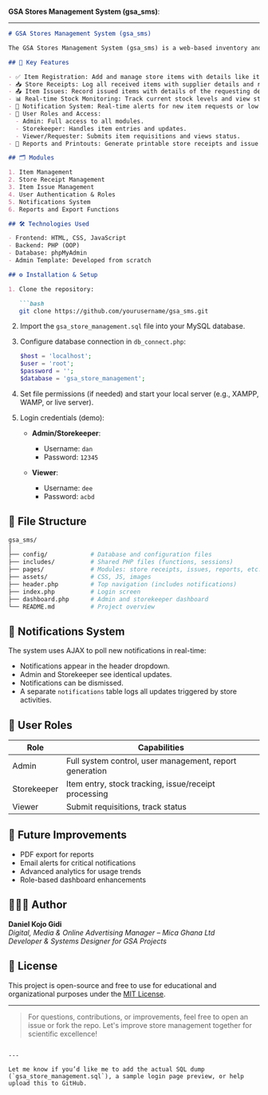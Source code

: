  **GSA Stores Management System (gsa_sms)**:

---

```markdown
# GSA Stores Management System (gsa_sms)

The GSA Stores Management System (gsa_sms) is a web-based inventory and store management platform designed for the **Ghana Science Association (GSA)**. It efficiently manages store operations by tracking available items, received stock, and issued items. The system helps streamline inventory activities and ensures transparency and accountability in store transactions.

## 🔧 Key Features

- ✅ Item Registration: Add and manage store items with details like item name, category, unit, quantity, etc.
- 📥 Store Receipts: Log all received items with supplier details and receipt numbers.
- 📤 Item Issues: Record issued items with details of the requesting department or personnel.
- 📊 Real-time Stock Monitoring: Track current stock levels and view stock balances at any time.
- 🔔 Notification System: Real-time alerts for new item requests or low stock levels (AJAX-based).
- 🔐 User Roles and Access:
  - Admin: Full access to all modules.
  - Storekeeper: Handles item entries and updates.
  - Viewer/Requester: Submits item requisitions and views status.
- 🧾 Reports and Printouts: Generate printable store receipts and issue vouchers.

## 🗂️ Modules

1. Item Management
2. Store Receipt Management
3. Item Issue Management
4. User Authentication & Roles
5. Notifications System
6. Reports and Export Functions

## 🛠️ Technologies Used

- Frontend: HTML, CSS, JavaScript
- Backend: PHP (OOP)
- Database: phpMyAdmin
- Admin Template: Developed from scratch

## ⚙️ Installation & Setup

1. Clone the repository:

   ```bash
   git clone https://github.com/yourusername/gsa_sms.git
   ```

2. Import the `gsa_store_management.sql` file into your MySQL database.

3. Configure database connection in `db_connect.php`:

   ```php
   $host = 'localhost';
   $user = 'root';
   $password = '';
   $database = 'gsa_store_management';
   ```

4. Set file permissions (if needed) and start your local server (e.g., XAMPP, WAMP, or live server).

5. Login credentials (demo):

   - **Admin/Storekeeper**:  
     - Username: `dan`  
     - Password: `12345`

   - **Viewer**:  
     - Username: `dee`  
     - Password: `acbd`

## 📌 File Structure

```bash
gsa_sms/
│
├── config/            # Database and configuration files
├── includes/          # Shared PHP files (functions, sessions)
├── pages/             # Modules: store receipts, issues, reports, etc.
├── assets/            # CSS, JS, images
├── header.php         # Top navigation (includes notifications)
├── index.php          # Login screen
├── dashboard.php      # Admin and storekeeper dashboard
└── README.md          # Project overview
```

## 📩 Notifications System

The system uses AJAX to poll new notifications in real-time:
- Notifications appear in the header dropdown.
- Admin and Storekeeper see identical updates.
- Notifications can be dismissed.
- A separate `notifications` table logs all updates triggered by store activities.

## 🔐 User Roles

| Role         | Capabilities                                             |
|--------------|----------------------------------------------------------|
| Admin        | Full system control, user management, report generation |
| Storekeeper  | Item entry, stock tracking, issue/receipt processing     |
| Viewer       | Submit requisitions, track status                        |

## 🧪 Future Improvements

- PDF export for reports
- Email alerts for critical notifications
- Advanced analytics for usage trends
- Role-based dashboard enhancements

## 👨🏽‍💻 Author

**Daniel Kojo Gidi**  
*Digital, Media & Online Advertising Manager – Mica Ghana Ltd*  
*Developer & Systems Designer for GSA Projects*

## 📄 License

This project is open-source and free to use for educational and organizational purposes under the [MIT License](LICENSE).

---

> For questions, contributions, or improvements, feel free to open an issue or fork the repo. Let's improve store management together for scientific excellence!

```

---

Let me know if you’d like me to add the actual SQL dump (`gsa_store_management.sql`), a sample login page preview, or help upload this to GitHub.
